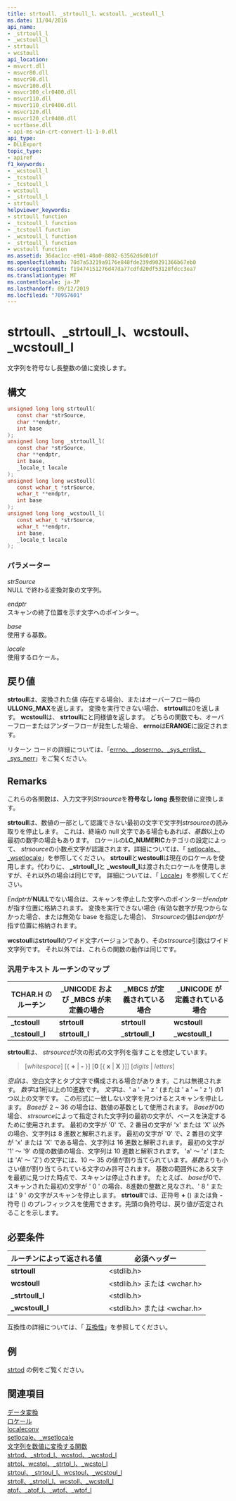```yaml
---
title: strtoull、_strtoull_l、wcstoull、_wcstoull_l
ms.date: 11/04/2016
api_name:
- _strtoull_l
- _wcstoull_l
- strtoull
- wcstoull
api_location:
- msvcrt.dll
- msvcr80.dll
- msvcr90.dll
- msvcr100.dll
- msvcr100_clr0400.dll
- msvcr110.dll
- msvcr110_clr0400.dll
- msvcr120.dll
- msvcr120_clr0400.dll
- ucrtbase.dll
- api-ms-win-crt-convert-l1-1-0.dll
api_type:
- DLLExport
topic_type:
- apiref
f1_keywords:
- _wcstoull_l
- _tcstoull
- _tcstoull_l
- wcstoull
- _strtoull_l
- strtoull
helpviewer_keywords:
- strtoull function
- _tcstoull_l function
- _tcstoull function
- _wcstoull_l function
- _strtoull_l function
- wcstoull function
ms.assetid: 36dac1cc-e901-40a0-8802-63562d6d01df
ms.openlocfilehash: 70d7a53219a9176e848fde239d90291366b67eb0
ms.sourcegitcommit: f19474151276d47da77cdfd20df53128fdcc3ea7
ms.translationtype: MT
ms.contentlocale: ja-JP
ms.lasthandoff: 09/12/2019
ms.locfileid: "70957601"
---
```

# <a name="strtoull-_strtoull_l-wcstoull-_wcstoull_l"></a>strtoull、_strtoull_l、wcstoull、_wcstoull_l

文字列を符号なし長整数の値に変換します。

## <a name="syntax"></a>構文

```C
unsigned long long strtoull(
   const char *strSource,
   char **endptr,
   int base
);
unsigned long long _strtoull_l(
   const char *strSource,
   char **endptr,
   int base,
   _locale_t locale
);
unsigned long long wcstoull(
   const wchar_t *strSource,
   wchar_t **endptr,
   int base
);
unsigned long long _wcstoull_l(
   const wchar_t *strSource,
   wchar_t **endptr,
   int base,
   _locale_t locale
);
```

### <a name="parameters"></a>パラメーター

*strSource*<br/>
NULL で終わる変換対象の文字列。

*endptr*<br/>
スキャンの終了位置を示す文字へのポインター。

*base*<br/>
使用する基数。

*locale*<br/>
使用するロケール。

## <a name="return-value"></a>戻り値

**strtoull**は、変換された値 (存在する場合)、またはオーバーフロー時の**ULLONG_MAX**を返します。 変換を実行できない場合、 **strtoull**は0を返します。 **wcstoull**は、 **strtoull**にと同様値を返します。 どちらの関数でも、オーバーフローまたはアンダーフローが発生した場合、 **errno**は**ERANGE**に設定されます。

リターン コードの詳細については、「[errno、_doserrno、_sys_errlist、_sys_nerr](../../c-runtime-library/errno-doserrno-sys-errlist-and-sys-nerr.md)」をご覧ください。

## <a name="remarks"></a>Remarks

これらの各関数は、入力文字列*Strsource*を**符号なし** **long** **長**整数値に変換します。

**strtoull**は、数値の一部として認識できない最初の文字で文字列*strsource*の読み取りを停止します。 これは、終端の null 文字である場合もあれば、*基数*以上の最初の数字の場合もあります。 ロケールの**LC_NUMERIC**カテゴリの設定によって、 *strsource*の小数点文字が認識されます。詳細については、「 [setlocale、_wsetlocale](setlocale-wsetlocale.md)」を参照してください。 **strtoull**と**wcstoull**は現在のロケールを使用します。代わりに、 **_strtoull_l**と **_wcstoull_l**は渡されたロケールを使用しますが、それ以外の場合は同じです。 詳細については、「 [Locale](../../c-runtime-library/locale.md)」を参照してください。

*Endptr*が**NULL**でない場合は、スキャンを停止した文字へのポインターが*endptr*が指す位置に格納されます。 変換を実行できない場合 (有効な数字が見つからなかった場合、または無効な base を指定した場合)、 *Strsource*の値は*endptr*が指す位置に格納されます。

**wcstoull**は**strtoull**のワイド文字バージョンであり、その*strsource*引数はワイド文字列です。 それ以外では、これらの関数の動作は同じです。

### <a name="generic-text-routine-mappings"></a>汎用テキスト ルーチンのマップ

|TCHAR.H のルーチン|_UNICODE および _MBCS が未定義の場合|_MBCS が定義されている場合|_UNICODE が定義されている場合|
|---------------------|------------------------------------|--------------------|-----------------------|
|**_tcstoull**|**strtoull**|**strtoull**|**wcstoull**|
|**_tcstoull_l**|**strtoull_l**|**_strtoull_l**|**_wcstoull_l**|

**strtoull**は、 *strsource*が次の形式の文字列を指すことを想定しています。

> [*whitespace*] [{ **+** &#124; **-** }] [**0** [{ **x** &#124; **X** }]] [*digits*  &#124; *letters*]

*空白*は、空白文字とタブ文字で構成される場合があります。これは無視されます。 *数字*は1桁以上の10進数です。 *文字*は、' a ' ~ ' z ' (または ' a ' ~ ' z ') の1つ以上の文字です。 この形式に一致しない文字を見つけるとスキャンを停止します。 *Base*が 2 ~ 36 の場合は、数値の基数として使用されます。 *Base*が0の場合、 *strsource*によって指定された文字列の最初の文字が、ベースを決定するために使用されます。 最初の文字が '0' で、2 番目の文字が 'x' または 'X' 以外の場合、文字列は 8 進数と解釈されます。 最初の文字が '0' で、2 番目の文字が 'x' または 'X' である場合、文字列は 16 進数と解釈されます。 最初の文字が '1' ～ '9' の間の数値の場合、文字列は 10 進数と解釈されます。 'a' ～ 'z' (または 'A' ～ 'Z') の文字には、10 ～ 35 の値が割り当てられています。*基数*よりも小さい値が割り当てられている文字のみ許可されます。 基数の範囲外にある文字を最初に見つけた時点で、スキャンは停止されます。 たとえば、 *base*が0で、スキャンされた最初の文字が ' 0 ' の場合、8進数の整数と見なされ、' 8 ' または ' 9 ' の文字がスキャンを停止します。 **strtoull**では、正符号 **+** () または負 **-** 符号 () のプレフィックスを使用できます。先頭の負符号は、戻り値が否定されることを示します。

## <a name="requirements"></a>必要条件

|ルーチンによって返される値|必須ヘッダー|
|-------------|---------------------|
|**strtoull**|\<stdlib.h>|
|**wcstoull**|\<stdlib.h> または \<wchar.h>|
|**_strtoull_l**|\<stdlib.h>|
|**_wcstoull_l**|\<stdlib.h> または \<wchar.h>|

互換性の詳細については、「 [互換性](../../c-runtime-library/compatibility.md)」を参照してください。

## <a name="example"></a>例

[strtod](strtod-strtod-l-wcstod-wcstod-l.md) の例をご覧ください。

## <a name="see-also"></a>関連項目

[データ変換](../../c-runtime-library/data-conversion.md)<br/>
[ロケール](../../c-runtime-library/locale.md)<br/>
[localeconv](localeconv.md)<br/>
[setlocale、_wsetlocale](setlocale-wsetlocale.md)<br/>
[文字列を数値に変換する関数](../../c-runtime-library/string-to-numeric-value-functions.md)<br/>
[strtod、_strtod_l、wcstod、_wcstod_l](strtod-strtod-l-wcstod-wcstod-l.md)<br/>
[strtol、wcstol、_strtol_l、_wcstol_l](strtol-wcstol-strtol-l-wcstol-l.md)<br/>
[strtoul、_strtoul_l、wcstoul、_wcstoul_l](strtoul-strtoul-l-wcstoul-wcstoul-l.md)<br/>
[strtoll、_strtoll_l、wcstoll、_wcstoll_l](strtoll-strtoll-l-wcstoll-wcstoll-l.md)<br/>
[atof、_atof_l、_wtof、_wtof_l](atof-atof-l-wtof-wtof-l.md)<br/>
